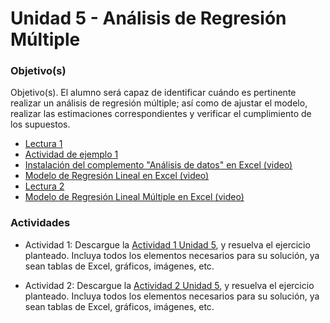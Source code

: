 # Unidad 5 - Análisis de Regresión Múltiple

### Objetivo(s)
Objetivo(s). El alumno será capaz de identificar cuándo es pertinente realizar un análisis de regresión múltiple; así como de ajustar el modelo, realizar las estimaciones correspondientes y verificar el cumplimiento de los supuestos.


- [Lectura 1](Lectura1Unidad5.pdf)
- [Actividad de ejemplo 1](ActividaddeEjemplo1Unidad5.pdf)
- [Instalación del complemento "Análisis de datos" en Excel (video)](instalar_complemento_Excel.mp4)
- [Modelo de Regresión Lineal en Excel (video)](Regresion_en_excel.mp4)
- [Lectura 2](Lectura2Unidad5.pdf)
- [Modelo de Regresión Lineal Múltiple en Excel (video)](Regresion_Lineal_Multiple_en_EXCEL.mp4)

### Actividades

- Actividad 1: Descargue la [Actividad 1 Unidad 5](Actividad1Unidad5.pdf), y resuelva el ejercicio planteado. Incluya todos los elementos necesarios para su solución, ya sean tablas de Excel, gráficos, imágenes, etc. 

- Actividad 2: Descargue la [Actividad 2 Unidad 5](Actividad2Unidad5.pdf), y resuelva el ejercicio planteado. Incluya todos los elementos necesarios para su solución, ya sean tablas de Excel, gráficos, imágenes, etc.
